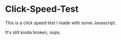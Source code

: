 # Click-Speed-Test
This is a click speed test I made with some Javascript.

It's still kinda broken, oops.